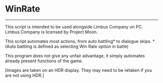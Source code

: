 # WinRate
---
This script is intended to be used alongside Limbus Company on PC.
Limbus Company is licensed by Project Moon.

This script automates most actions, from auto battling*
to dialogue skips.
*(Auto battling is defined as selecting Win Rate option in batle)

This program does not give any unfair advantage, it simply automates
already present functions of the game.

[Images are taken on an HDR display. They may need to be retaken
 if you are not using HDR.]
